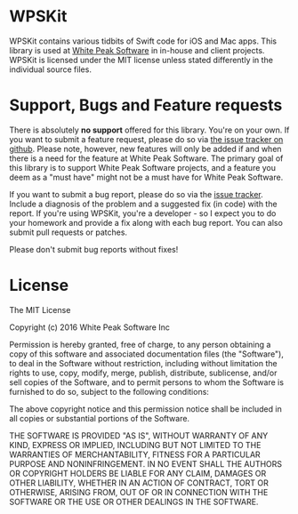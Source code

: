 # WPSKit

WPSKit contains various tidbits of Swift code for iOS and Mac apps. This library is used at [White Peak Software](http://www.whitepeaksoftware.com) in in-house and client projects. WPSKit is licensed under the MIT license unless stated differently in the individual source files.

# Support, Bugs and Feature requests

There is absolutely **no support** offered for this library. You're on your own. If you want to submit a feature request, please do so via [the issue tracker on github](http://github.com/kirbyt/WPSKit/issues). Please note, however, new features will only be added if and when there is a need for the feature at White Peak Software. The primary goal of this library is to support White Peak Software projects, and a feature you deem as a "must have" might not be a must have for White Peak Software.

If you want to submit a bug report, please do so via the [issue tracker](http://github.com/kirbyt/WPSKit/issues). Include a diagnosis of the problem and a suggested fix (in code) with the report. If you're using WPSKit, you're a developer - so I expect you to do your homework and provide a fix along with each bug report. You can also submit pull requests or patches.

Please don't submit bug reports without fixes!

# License

The MIT License  

Copyright (c) 2016 White Peak Software Inc

Permission is hereby granted, free of charge, to any person obtaining a copy
of this software and associated documentation files (the "Software"), to deal
in the Software without restriction, including without limitation the rights
to use, copy, modify, merge, publish, distribute, sublicense, and/or sell
copies of the Software, and to permit persons to whom the Software is
furnished to do so, subject to the following conditions:

The above copyright notice and this permission notice shall be included in
all copies or substantial portions of the Software.

THE SOFTWARE IS PROVIDED "AS IS", WITHOUT WARRANTY OF ANY KIND, EXPRESS OR
IMPLIED, INCLUDING BUT NOT LIMITED TO THE WARRANTIES OF MERCHANTABILITY,
FITNESS FOR A PARTICULAR PURPOSE AND NONINFRINGEMENT. IN NO EVENT SHALL THE
AUTHORS OR COPYRIGHT HOLDERS BE LIABLE FOR ANY CLAIM, DAMAGES OR OTHER
LIABILITY, WHETHER IN AN ACTION OF CONTRACT, TORT OR OTHERWISE, ARISING FROM,
OUT OF OR IN CONNECTION WITH THE SOFTWARE OR THE USE OR OTHER DEALINGS IN
THE SOFTWARE.